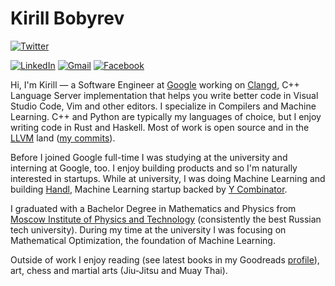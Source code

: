 # Kirill Bobyrev

[![Twitter](https://img.shields.io/twitter/follow/kirillbobyrev?style=social)](https://img.shields.io/twitter/follow/kirillbobyrev?style=social)

[![LinkedIn](https://img.shields.io/badge/LinkedIn-kirillbobyrev-blue)](https://www.linkedin.com/in/kirillbobyrev)
[![Gmail](https://img.shields.io/badge/-kbobyrev.opensource@gmail.com-d14836?style=flat&logo=Gmail&logoColor=white&link=mailto:kbobyrev.opensource@gmail.com)](mailto:kbobyrev.opensource@gmail.com)
[![Facebook](https://img.shields.io/badge/-cybobyrev-1877f2?style=flat&logo=facebook&logoColor=white&link=https://www.facebook.com/cybobyrev)](https://www.facebook.com/cybobyrev)

Hi, I'm Kirill — a Software Engineer at [Google](https://about.google/) working
on [Clangd](https://clangd.llvm.org), C++ Language Server implementation that
helps you write better code in Visual Studio Code, Vim and other editors.  I
specialize in Compilers and Machine Learning. C++ and Python are typically my
languages of choice, but I enjoy writing code in Rust and Haskell.  Most of
work is open source and in the [LLVM](https://llvm.org/) land ([my
commits](https://github.com/llvm/llvm-project/commits?author=kirillbobyrev)).

Before I joined Google full-time I was studying at the university and interning
at Google, too. I enjoy building products and so I'm naturally interested in
startups. While at university, I was doing Machine Learning and building
[Handl](https://www.ycombinator.com/companies/13504), Machine Learning startup
backed by [Y Combinator](https://www.ycombinator.com/).

I graduated with a Bachelor Degree in Mathematics and Physics from [Moscow
Institute of Physics and
Technology](https://mipt.ru/english/about/about-mipt/) (consistently the best
Russian tech university). During my time at the university I was focusing on
Mathematical Optimization, the foundation of Machine Learning.

Outside of work I enjoy reading (see latest books in my Goodreads
[profile](https://www.goodreads.com/kirillbobyrev)), art, chess and martial
arts (Jiu-Jitsu and Muay Thai).
